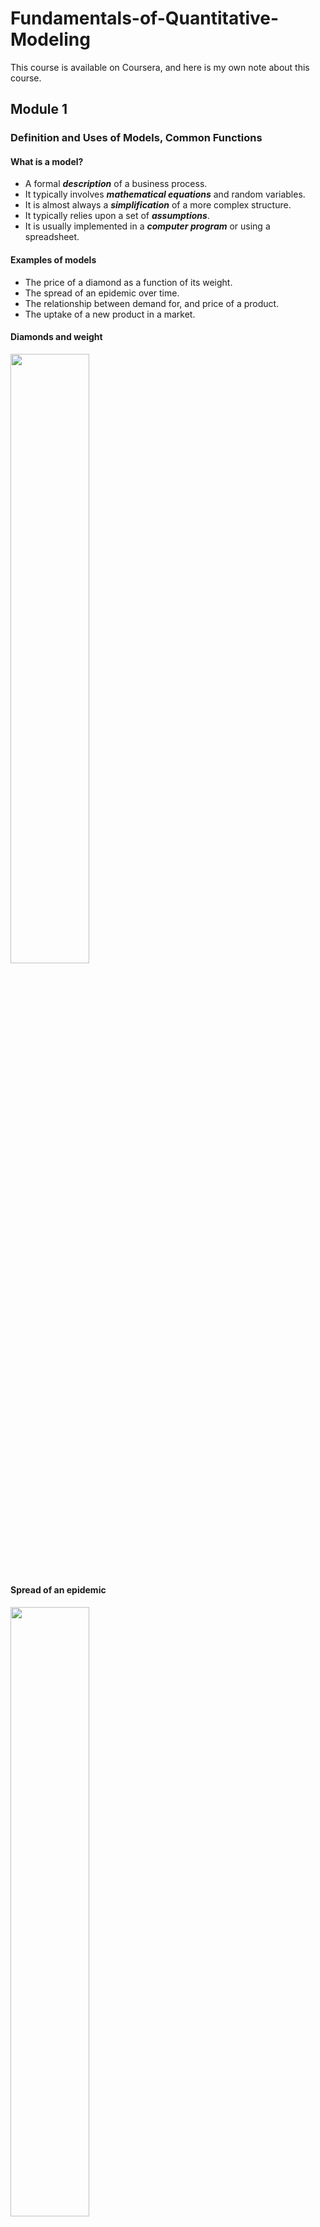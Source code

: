 # Fundamentals-of-Quantitative-Modeling
This course is available on Coursera, and here is my own note about this course.

## Module 1

### Definition and Uses of Models, Common Functions

#### What is a model?

* A formal ***description*** of a business process.
* It typically involves ***mathematical equations*** and random variables.
* It is almost always a ***simplification*** of a more complex structure.
* It typically relies upon a set of ***assumptions***.
* It is usually implemented in a ***computer program*** or using a spreadsheet.

#### Examples of models

* The price of a diamond as a function of its weight.
* The spread of an epidemic over time.
* The relationship between demand for, and price of a product.
* The uptake of a new product in a market.

#### Diamonds and weight

<img width = 50% height = 50% src = https://user-images.githubusercontent.com/128298224/230770325-99d91daa-a7bf-4379-973e-083e45a9f46f.png>

#### Spread of an epidemic


<img width = 50% height = 50% src =https://user-images.githubusercontent.com/128298224/230770391-33370d55-acce-40c6-a60e-d8fc2ba69c62.png>

#### Demand models

<img width = 50% height = 50% src = https://user-images.githubusercontent.com/128298224/230770433-138a7431-3099-4200-b20f-283a4b8c885f.png>

#### The uptake of a new product

<img width = 50% height = 50% src = https://user-images.githubusercontent.com/128298224/230770481-ea47ee27-c42d-40ce-96d5-8a15015527dc.png>

### How models are used in practice

#### Ways to use models in practice

* Prediction: Calculating a single output: What's the expected price of a diamond ring that weighs 0.2 carats?
* Forecasting (time series): How many people are expected to be infected in 6 weeks?
* Optimisation: What price maximises profit?
* Ranking and targeting: Given limited resources, which potential diamonds for sale should be targeted first for potential purchase?
* Exploring what-if scenarios: If the growth rate of the epidemic increased to 20% per week, then how many infections would we expect in the next 10 weeks?
* Interpreting coefficients in model: What do we learn from the coefficient -2.5 in the price/demand model?
* Assessing how sensitive the model is to key assumptions.

#### Benefits of modeling

* Identify gaps in current understanding
* Make assumptions explicit
* Have a well-defined description of the business process
* Create an institutional memory
* Used as a decision support tool
* Serendipitous insight generator

### Key steps in the Modeling Process

#### Modeling Process Workflow

<img width = 75% height = 75% src = https://user-images.githubusercontent.com/128298224/230773640-82f4dcd2-f996-419d-8c74-61891071cf5e.png>

#### What if the model doesn't always work

* When the observed outcome differs greatly from the model's predicition, then there is the possibility of learning from thies event if we can understand why the difference occurs.
* Modeling is a continuous and evolutionary process
* We identify the weaknesses and limitations and iterate the modeling process to overcome them.

### A Vocabulary for Modeling

#### Data driven vs. theory driven

* ***Theory***: Given a set of assumptions and relations, then what are the logical consequences? E.g. If we assume that markets are efficient, then what should the price of a stock option be?
* ***Data***: Given a set of observations, how can we approximate the underlying process that generated them? E.g. I've separated out my profitable customers from the unprofitable ones. Now, what features are able to differentiate them?

#### Deterministic vs. probabilistic/stochastic

* ***Deterministic***: Given a fixed set of inputs, the model always gives the same output. E.g. Invest $1000 at 4% annual compound interest for 2 years. After 2 years the initial $1000 will always be worth $1081.60.
* ***Probabilistic***: Evven with identical inputs, the model output can vary from instance to instance. E.g. A person spends $1000 on lottery tickets. After the lottery is drawn how much they are worth dependes on a random variable, whether or not they won the lottery.

#### Discrete vs. continuous variables

* Watches can be digital or analog
* Likewise models can involve discrete or continuous variables. ***Discrete***: characterised by jumps and distinct values; ***Continuous***: a smooth process with an infinite number of potential values in any fixed interval.

#### Static vs. dynamic

* ***Static***: the model captures a single snapshot of the business process. E.g. Given a website's installed software base, what are the chances that it is compromised today?
* ***Dynamic***: the evolution of the process itself is of interest. The model describes the movement from state to state. E.g. Given a person's participation in a job training program, how long will it take until he/she finds a job and then, if they find one, for how long will they keep it?

### Mathematical Functions

#### Linear function

<img width = 50% height = 50% src = https://user-images.githubusercontent.com/128298224/230774475-7ea3b045-9502-4053-ac08-643c29a9e670.png>

* $y = mx + b$
* Essential characteristic: the slope is constant.

#### The power function for various powers of $x$

<img width = 50% height = 50% src = https://user-images.githubusercontent.com/128298224/230774533-708c55d7-d1d4-4d49-8f11-d7726f694a73.png>

* $y = x^{m}$.
* Essential characteristic: A one ***percent*** (proportionate) change in $x$ corresponds to an approximate $m$ ***percent*** (proportionate) change in $y$.

#### The exponential function

<img width = 50% height = 50% src = https://user-images.githubusercontent.com/128298224/230774713-d46dae68-b138-4488-89d0-9556fdb9ac38.png>

* $y = e^{mx}$.
* Essential characteristic: the rate of change of $y$ is proportional to $y$ itself.

#### The log function

<img width = 50% height = 50% src = https://user-images.githubusercontent.com/128298224/230774914-56ce0522-ab48-46b2-bf60-4073c0f41c05.png>

* $y = \log_{b}(x)$.
* $\log(xy) = \log(x)+\log(y)$.
* The log function is very useful for modeling processes that exhibit ***diminishing returns to scale***.
* There are processes that increase but at a decreasing rate.
* Essential characteristic: A constant proportionate change in $x$ is associated with the same absolulte change in $y$.

## Module 2

### Introduction to Linear Models and Optimisation

#### Deterministic models

* There are no random/uncertain components in these models.
* If the inputs to the model are the same then the outputs will always be the same.
* The downside of deterministic models: it is hard to assess uncertainty in the outputs.

#### A linear cost function

* Call the number of units produced $q$, and the total cost of producing $q$ units $C$.
* Define $$C = 100+30q.$$ 
<img width = 50% height = 50% src = https://user-images.githubusercontent.com/128298224/230897263-cf6354bb-804c-4dee-98e2-52b98f4547a8.jpg>

#### Interpretation 

* The two coefficients in the line are the intercept and slope: $b$ and $m$ in general, 100 and 30 in this particular instance.
* $b$: the total cost of producing 0 units. That part of total cost that doesn't depend on the quantity produced: the ***fixed*** cost.
* $m$: the slope of the line: the change in total cost for an incremental unit of production: the ***variable*** cost.

#### Example with a 'time-to-produce' function

* It takes 2 hours to set up a production run, and each incremental unit produced always takes an additional 15 minutes (0.25 hours); always here means constant slope.
* Call $T$ the time to produce $q$ unites, then $$T = 2+0.25q$$
* Interpretation: $b$ is the ***setup*** time; $m$ is the ***work rate*** (15 minutes per additional item).

<img width = 50% height = 50% src = https://user-images.githubusercontent.com/128298224/230898112-9301e0b9-6cdf-44e3-9469-9673aadd56ae.jpg>


#### Linear programming

* One of the key uses of linear models is in ***Linear Programming (LP)***, which is a techinique to solve certain ***optimisation*** problems.
* These models incorporate ***constraints*** to make them more realistic.
* Linear programming problems can be solved with add-ins for common spreadsheet programs.

### Growth in Discrete Time

#### Growth in discrete time

* Growth is a fundamental business concept: the number of customer at time $t$; the revenue in quarter $q$; the value of an investment at some time $t$ in the future.
* Sometimes a linear model may be appropraite for a growth process, but an alternative to a ***linear growth*** model is a ***proportionate*** one.
* Proportionate growth: a constant percent increase (decrease) from one period to the next.

#### Simple interest

* Start off with $100 (***principal***) and at the end of every year earn 10% of ***simple interest*** on the initial $100.
* Simple interest means that interest is only earned on the principal investment.
* Every year the investment grows by the same amount.

#### Compound interest

* Start off with $100 (***principal***) and at the end of every year earn 10% of ***compound interest*** on the initial $100.
* Compound interest means that the interest itself earns interest in subsequent years.
* Notice that the growth is no longer the same absolute amount each year, but it is the same proportionate amount (10%).

#### Comparison between two interest

<img width = 50% height = 50% src = https://user-images.githubusercontent.com/128298224/230899107-b332ea49-a986-404b-8bec-218ed6176348.jpg>

### Constant Proportionate Growth

#### Constant proportionate growth

* Denote the initial amount as $P_{0}$.
* Denote the constant proportionate growth factor by $\theta$.
* The growth progression is $$P_{0},P_{0}\theta,P_{0}\theta^{2},...,$$
* $\theta > 1$ means the process is growing.
* $\theta < 1$ means the progress is decaying.
* The type of progression is called ***geometric progression***.

#### The constant multiplier

* For the catch to fall by 5% each year, means that the multiplier is $\theta = 0.95$.
* In general, if the process is changing by $R$% in each time period, then the multiplier is $$\theta = 1+\frac{R}{100}.$$

<img width = 50% height = 50% src = https://user-images.githubusercontent.com/128298224/230900037-d3f62edd-2554-4810-8a24-dabcfb4ea20c.jpg>

#### The sum of the geometric series

* If we denote the sum up to time $t$ as $S_{t}$, then $$S_{t} = P_{0}\frac{1-\theta^{t+1}}{1-\theta}.$$
* More efficient than spreadsheet.

### Present and Future Value

#### Present and future value

* If there is no inflation and the prevailing interest rate is 4%, then which of the following options would you prefer?
* $1000 today or $1500 in ten years?
* Either look at how $1000 will be worth in ten years or calculate how much you would have to invest today to get $1500 ten years from now.
* The latter approach relies on the concept of ***present value***.

#### The present value calculation

* We know that $P_{t} = P_{0}\theta^{t}$ and making $P_{0}$ the subject of the formula means that $P_{0} = P_{t}\theta^{-t}$.
* Therefore, $1500 in ten years time in a 4% interest rate environment is worth $1500(1+0.04)^{-10}$ in today's money, which is $1013.346, which is more than $1000, so you should prefer the second investment of $1500 received in ten years.
* This straightforward proportionate increase model allows for a simple discounting formula.

#### Use of present value

* A primary use in discounting investments to the present time.
* An ***annuity*** is a schedule of fixed payments over a specified and finite time period.
* The present value of an annuity is the ***sum*** of the present values of each separate payment.
* Present value is also used in ***lifetime customer value*** calculations.

#### Continuous compounding

* The compounding period for an investment can be yearly, monthly, weekly, daily etc.
* As the compounding period gets shorter and shorter, in the limit, the process is said to be ***continuously compounded***.
* If a principal amount $P_{0}$ is continuously compounded at a nominal annual interest rate of R%, then at year $t$, $$P_{t} = P_{0}e^{rt}$$ where $r = \frac{R}{100}$.

#### Modeling an epidemic

* The model $P_{t} = P_{0}e^{rt}$ doesn't just describe money growing, it is called ***exponential growth*** or ***decay*** depending on whether $r$ is positive or negative respectively.
* A continuous time model for the initial stages of an epidemic states that the number of cases at week $t$ is $15e^{0.15t}$, halfway through week 7, how many cases do you expect?

<img width = 50% height = 50% src = https://user-images.githubusercontent.com/128298224/230902097-804a13c1-a895-438c-89dc-c0dcd1554a88.jpg>

#### Calculating the expected number of cases

* Interpretation of the 0.15 coefficient: There is an approximate 15 weekly growth rate in cases.
* Continuous models allow calculations at any value of $t$, not just a set of discrete values.

### Optimisation

#### Using a model for optimisation

* A common modeling objective is to perform a subsequent optimisation.
* The objective of the optimisation is to find the value of an input that maximises/minimises an output.

#### Demand model

* Consider the demand model: $$Q = 60000P^{-2.5}.$$
* If the price of production is constant at $C=2$ for each unit, then at what price is profit maximised?
* Profit = Revenue - Cost
* Revenue = $P\times Q$.
* Profit = $PQ-CQ = Q(P-C) =60000P^{-2.5}(P-2).$
* Goal: Choose $p$ to maximise this equation.

#### Brute force approach

<img width = 50% height = 50% src = https://user-images.githubusercontent.com/128298224/230902960-0a16a87d-c4b0-4217-869e-563e34157d4c.jpg>
